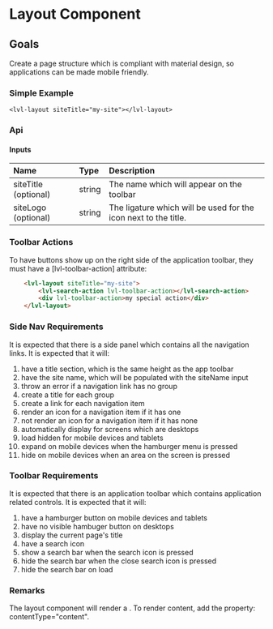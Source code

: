 ﻿# Layout Component

## Goals
Create a page structure which is compliant with material design, so applications can be made mobile friendly.



### Simple Example
```<lvl-layout siteTitle="my-site"></lvl-layout>```



### Api

#### Inputs

| Name | Type | Description |
| :--- | :--- | :--- |
| siteTitle (optional) | string | The name which will appear on the toolbar |
| siteLogo (optional) | string | The ligature which will be used for the icon next to the title. |



### Toolbar Actions
To have buttons show up on the right side of the application toolbar, they must have a [lvl-toolbar-action] attribute:
```html
	<lvl-layout siteTitle="my-site">
		<lvl-search-action lvl-toolbar-action></lvl-search-action>
		<div lvl-toolbar-action>my special action</div>
	</lvl-layout>
```



### Side Nav Requirements
It is expected that there is a side panel which contains all the navigation links. It is expected that it will:
1. have a title section, which is the same height as the app toolbar
2. have the site name, which will be populated with the siteName input
3. throw an error if a navigation link has no group
4. create a title for each group
5. create a link for each navigation item
6. render an icon for a navigation item if it has one
7. not render an icon for a navigation item if it has none
8. automatically display for screens which are desktops
9. load hidden for mobile devices and tablets
10. expand on mobile devices when the hamburger menu is pressed
11. hide on mobile devices when an area on the screen is pressed



### Toolbar Requirements
It is expected that there is an application toolbar which contains application related controls. It is expected that it will:
1. have a hamburger button on mobile devices and tablets
2. have no visible hambuger button on desktops
3. display the current page's title
4. have a search icon
5. show a search bar when the search icon is pressed
6. hide the search bar when the close search icon is pressed
7. hide the search bar on load



### Remarks
The layout component will render a <router-outlet></router-outlet>. To render content, add the property: contentType="content".